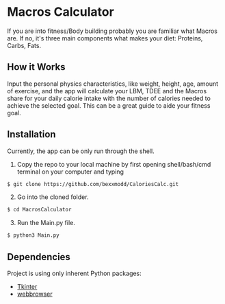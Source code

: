 # Macros Calculator
If you are into fitness/Body building probably you are familiar what Macros are. If no, it's three main components what makes your diet: Proteins, Carbs, Fats.

## How it Works
Input the personal physics characteristics, like weight, height, age, amount of exercise, and the app will calculate your LBM, TDEE and the Macros share for your daily calorie intake with the number of calories needed to achieve the selected goal. This can be a great guide to aide your fitness goal.




## Installation
Currently, the app can be only run through the shell.

1. Copy the repo to your local machine by first opening shell/bash/cmd terminal on your computer and typing
```bash
$ git clone https://github.com/bexxmodd/CaloriesCalc.git
```

2. Go into the cloned folder.
```bash
$ cd MacrosCalculator
```

3. Run the Main.py file.
```bash
$ python3 Main.py
```

## Dependencies
Project is using only inherent Python packages:
* [Tkinter](https://docs.python.org/3/library/tk.html)
* [webbrowser](https://docs.python.org/2/library/webbrowser.html)
